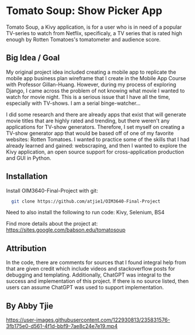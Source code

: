 # Tomato Soup: Show Picker App

Tomato Soup, a Kivy application, is for a user who is in need of a popular TV-series to watch from Netflix, specificaly, a TV series that is rated high enough by Rotten Tomatoes's tomatometer and audience score. 

## Big Idea / Goal
My original project idea included creating a mobile app to replicate the mobile app business plan wireframe that I create in the Mobile App Course with Professor Gillan-Huang. However, during my process of exploring Django, I came across the problem of not knowing what movie I wanted to watch for movie night. This is a serious issue that I have all the time, especially with TV-shows. I am a serial binge-watcher... 

I did some research and there are already apps that exist that will generate movie titles that are highly rated and trending, but there weren't any applications for TV-show generators. Therefore, I set myself on creating a TV-show generator app that would be based off of one of my favorite websites: Rotten Tomatoes. I wanted to practice some of the skills that I had already learned and gained: webscraping, and then I wanted to explore the Kivy application, an open source support for cross-application production and GUI in Python.

## Installation

Install OIM3640-Final-Project with git:

```bash
  git clone https://github.com/atjie1/OIM3640-Final-Project
```

Need to also install the following to run code:
Kivy, Selenium, BS4

Find more details about the project at: https://sites.google.com/babson.edu/tomatosoup
    
## Attribution

In the code, there are comments for sources that I found integral help from that are given credit which include videos and stackoverflow posts for debugging and templating. Additionally, ChatGPT was integral to the success and implementation of this project. If there is no source listed, then users can assume ChatGPT was used to support implementation.

## By Abby Tjie

https://user-images.githubusercontent.com/122930813/235831576-3fb175e0-d561-4f1d-bbf9-7ae8c24e7e19.mp4



